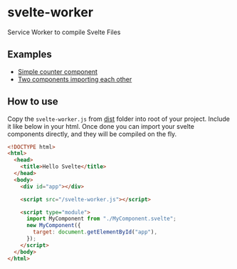 # svelte-worker

Service Worker to compile Svelte Files

## Examples

- [Simple counter component](https://svelte-worker.surge.sh/hello-world)
- [Two components importing each other](https://svelte-worker.surge.sh/alpha-beta)

## How to use

Copy the `svelte-worker.js` from [dist](dist) folder into root of your project.
Include it like below in your html.
Once done you can import your svelte components directly, and they will be compiled on the fly.

```html
<!DOCTYPE html>
<html>
  <head>
    <title>Hello Svelte</title>
  </head>
  <body>
    <div id="app"></div>

    <script src="/svelte-worker.js"></script>

    <script type="module">
      import MyComponent from "./MyComponent.svelte";
      new MyComponent({
        target: document.getElementById("app"),
      });
    </script>
  </body>
</html>
```
